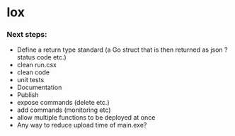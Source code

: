# lox


### Next steps:
* Define a return type standard (a Go struct that is then returned as json ? status code etc.)
* clean run.csx
* clean code
* unit tests
* Documentation
* Publish
* expose commands (delete etc.)
* add commands (monitoring etc)
* allow multiple functions to be deployed at once
* Any way to reduce upload time of main.exe?
